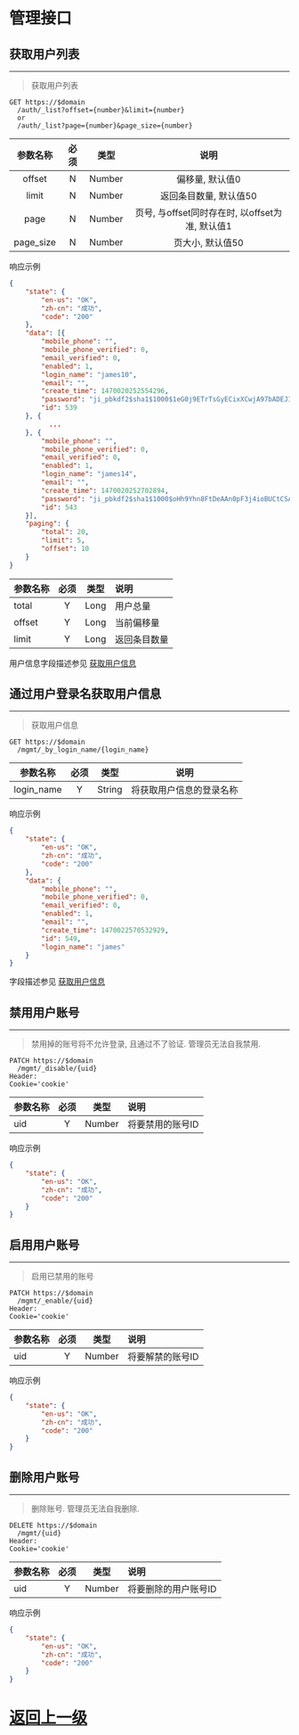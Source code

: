 # 管理接口
## 获取用户列表
---
> 获取用户列表

``` http
GET https://$domain
  /auth/_list?offset={number}&limit={number}
  or
  /auth/_list?page={number}&page_size={number}
```

|参数名称|必须|类型|说明|
|:--:|:--:|:--:|:--:|
|offset|N|Number|偏移量, 默认值0|
|limit|N|Number|返回条目数量, 默认值50|
|page|N|Number|页号, 与offset同时存在时, 以offset为准, 默认值1|
|page_size|N|Number|页大小, 默认值50|

响应示例
``` json
{
    "state": {
        "en-us": "OK",
        "zh-cn": "成功",
        "code": "200"
    },
    "data": [{
        "mobile_phone": "",
        "mobile_phone_verified": 0,
        "email_verified": 0,
        "enabled": 1,
        "login_name": "james10",
        "email": "",
        "create_time": 1470020252554296,
        "password": "ji_pbkdf2$sha1$1000$1eG0j9ETrTsGyECixXCwjA97bADEJIn9$f7796bed7d3b1c1ac1e32bbe9adce47b539556af",
        "id": 539
    }, {
          ...
    }, {
        "mobile_phone": "",
        "mobile_phone_verified": 0,
        "email_verified": 0,
        "enabled": 1,
        "login_name": "james14",
        "email": "",
        "create_time": 1470020252702894,
        "password": "ji_pbkdf2$sha1$1000$oHh9Yhn8FtDeAAn0pF3j4ioBUCtCSApr$d40b3dd48091c0ca16ec3c220ca4075e740ba2db",
        "id": 543
    }],
    "paging": {
        "total": 20,
        "limit": 5,
        "offset": 10
    }
}
```

|参数名称|必须|类型|说明|
|:--|:--:|:--:|:--|
|total|Y|Long|用户总量|
|offset|Y|Long|当前偏移量|
|limit|Y|Long|返回条目数量|

用户信息字段描述参见 [获取用户信息](auth.md#获取用户信息)

## 通过用户登录名获取用户信息
---
> 获取用户信息

``` http
GET https://$domain
  /mgmt/_by_login_name/{login_name}
```

|参数名称|必须|类型|说明|
|:--:|:--:|:--:|:--:|
|login_name|Y|String|将获取用户信息的登录名称|

响应示例
``` json
{
    "state": {
        "en-us": "OK",
        "zh-cn": "成功",
        "code": "200"
    },
    "data": {
        "mobile_phone": "",
        "mobile_phone_verified": 0,
        "email_verified": 0,
        "enabled": 1,
        "email": "",
        "create_time": 1470022570532929,
        "id": 549,
        "login_name": "james"
    }
}
```

字段描述参见 [获取用户信息](auth.md#获取用户信息)

## 禁用用户账号
---
> 禁用掉的账号将不允许登录, 且通过不了验证. 管理员无法自我禁用.
``` http
PATCH https://$domain
  /mgmt/_disable/{uid}
Header:
Cookie='cookie'
```

|参数名称|必须|类型|说明|
|:--|:--:|:--:|:--|
|uid|Y|Number|将要禁用的账号ID|

响应示例
``` json
{
    "state": {
        "en-us": "OK",
        "zh-cn": "成功",
        "code": "200"
    }
}
```

## 启用用户账号
---
> 启用已禁用的账号
``` http
PATCH https://$domain
  /mgmt/_enable/{uid}
Header:
Cookie='cookie'
```

|参数名称|必须|类型|说明|
|:--|:--:|:--:|:--|
|uid|Y|Number|将要解禁的账号ID|

响应示例
``` json
{
    "state": {
        "en-us": "OK",
        "zh-cn": "成功",
        "code": "200"
    }
}
```

## 删除用户账号
---
> 删除账号. 管理员无法自我删除.
``` http
DELETE https://$domain
  /mgmt/{uid}
Header:
Cookie='cookie'
```

|参数名称|必须|类型|说明|
|:--|:--:|:--:|:--|
|uid|Y|Number|将要删除的用户账号ID|

响应示例
``` json
{
    "state": {
        "en-us": "OK",
        "zh-cn": "成功",
        "code": "200"
    }
}
```

[返回上一级](../README.md)
===
